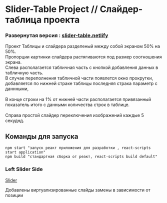 # Slider-Table Project // Слайдер-таблица проекта

### Развернутая версия : [slider-table.netlify](https://slider-table.netlify.app/)

Проект Таблицы и слайдера разделеный между собой экраном 50% на 50%. <br>
Пропорции картинки слайдера растягиваются под размер соотношения экрана. <br>
Слева располагается табличная часть с кнопкой добавления данных в табличную часть.<br>
В случае переполнения табличной части появлется окно прокрутки, добавляется по нижней страке таблицы последняя страка параметр с даннными,<br>  
В конце строки на 1% от нижней части располагается привязанный показатель итого с данными количества строк в таблице.<br>  
Справа простой слайдер переключения изображений каждые 5 секуднд.<br>

## Команды для запуска

```
npm start "запуск реакт приложения для разработки , react-scripts start application" 
npm build "стандартная сборка от реакт, react-scripts build default"

```

### Left Slider Side
[Slider](src/components/Slider/Slider.tsx)<br>

Добавлены виртуализированные слайды замены в зависимости от позиции